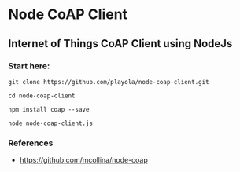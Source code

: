 # Node CoAP Client

## Internet of Things CoAP Client using NodeJs

### Start here:
```
git clone https://github.com/playola/node-coap-client.git

cd node-coap-client

npm install coap --save

node node-coap-client.js
```

### References
* https://github.com/mcollina/node-coap
